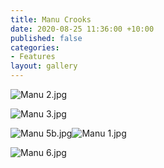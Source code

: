 ```yaml
---
title: Manu Crooks
date: 2020-08-25 11:36:00 +10:00
published: false
categories:
- Features
layout: gallery
---
```




![Manu 2.jpg](/uploads/Manu%202.jpg)

![Manu 3.jpg](/uploads/Manu%203.jpg)


![Manu 5b.jpg](/uploads/Manu%205b.jpg)![Manu 1.jpg](/uploads/Manu%201.jpg)

![Manu 6.jpg](/uploads/Manu%206.jpg)